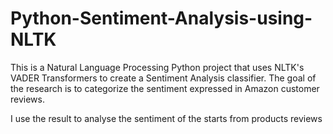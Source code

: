 # Python-Sentiment-Analysis-using-NLTK

This is a Natural Language Processing Python project that uses NLTK's VADER Transformers to create a Sentiment Analysis classifier. The goal of the research is to categorize the sentiment expressed in Amazon customer reviews. 

I use the result to analyse the sentiment of the starts from products reviews 
